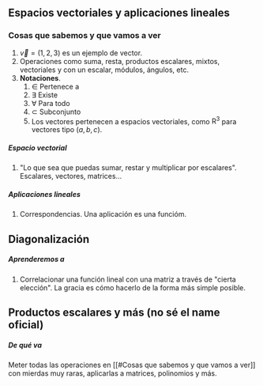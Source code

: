 ## Espacios vectoriales y aplicaciones lineales
### Cosas que sabemos y que vamos a ver
1. $\vec{v} = (1,2,3)$ es un ejemplo de vector.
2. Operaciones como suma, resta, productos escalares, mixtos, vectoriales y con un escalar, módulos, ángulos, etc.
3. **Notaciones**.
	1. $\in$ Pertenece a
	2. $\exists$ Existe
	3. $\forall$ Para todo
	4. $\subset$ Subconjunto
	5. Los vectores pertenecen a espacios vectoriales, como $\mathrm{R}^3$ para vectores tipo $(a,b,c)$.
##### Espacio vectorial
1. "Lo que sea que puedas sumar, restar y multiplicar por escalares". Escalares, vectores, matrices...
##### Aplicaciones lineales
1. Correspondencias. Una aplicación es una funcióm.

## Diagonalización
##### Aprenderemos a
1. Correlacionar una función lineal con una matriz a través de "cierta elección". La gracia es cómo hacerlo de la forma más simple posible.

## Productos escalares y más (no sé el name oficial)
##### De qué va
Meter todas las operaciones en [[#Cosas que sabemos y que vamos a ver]] con mierdas muy raras, aplicarlas a matrices, polinomios y más.